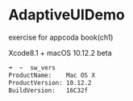 # AdaptiveUIDemo
exercise for appcoda book(ch1)

Xcode8.1 + macOS 10.12.2 beta

```sh
➜  ~  sw_vers
ProductName:	Mac OS X
ProductVersion:	10.12.2
BuildVersion:	16C32f
```
